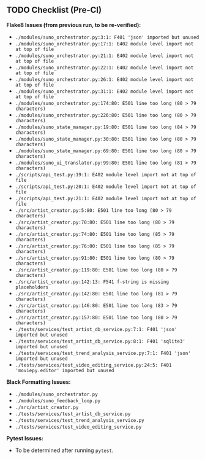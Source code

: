 ## TODO Checklist (Pre-CI)

**Flake8 Issues (from previous run, to be re-verified):**

*   `./modules/suno_orchestrator.py:3:1: F401 'json' imported but unused`
*   `./modules/suno_orchestrator.py:17:1: E402 module level import not at top of file`
*   `./modules/suno_orchestrator.py:21:1: E402 module level import not at top of file`
*   `./modules/suno_orchestrator.py:22:1: E402 module level import not at top of file`
*   `./modules/suno_orchestrator.py:26:1: E402 module level import not at top of file`
*   `./modules/suno_orchestrator.py:31:1: E402 module level import not at top of file`
*   `./modules/suno_orchestrator.py:174:80: E501 line too long (80 > 79 characters)`
*   `./modules/suno_orchestrator.py:226:80: E501 line too long (80 > 79 characters)`
*   `./modules/suno_state_manager.py:19:80: E501 line too long (84 > 79 characters)`
*   `./modules/suno_state_manager.py:30:80: E501 line too long (80 > 79 characters)`
*   `./modules/suno_state_manager.py:69:80: E501 line too long (80 > 79 characters)`
*   `./modules/suno_ui_translator.py:99:80: E501 line too long (81 > 79 characters)`
*   `./scripts/api_test.py:19:1: E402 module level import not at top of file`
*   `./scripts/api_test.py:20:1: E402 module level import not at top of file`
*   `./scripts/api_test.py:21:1: E402 module level import not at top of file`
*   `./src/artist_creator.py:5:80: E501 line too long (80 > 79 characters)`
*   `./src/artist_creator.py:70:80: E501 line too long (80 > 79 characters)`
*   `./src/artist_creator.py:74:80: E501 line too long (85 > 79 characters)`
*   `./src/artist_creator.py:76:80: E501 line too long (85 > 79 characters)`
*   `./src/artist_creator.py:91:80: E501 line too long (80 > 79 characters)`
*   `./src/artist_creator.py:119:80: E501 line too long (80 > 79 characters)`
*   `./src/artist_creator.py:142:13: F541 f-string is missing placeholders`
*   `./src/artist_creator.py:142:80: E501 line too long (81 > 79 characters)`
*   `./src/artist_creator.py:146:80: E501 line too long (83 > 79 characters)`
*   `./src/artist_creator.py:157:80: E501 line too long (80 > 79 characters)`
*   `./tests/services/test_artist_db_service.py:7:1: F401 'json' imported but unused`
*   `./tests/services/test_artist_db_service.py:8:1: F401 'sqlite3' imported but unused`
*   `./tests/services/test_trend_analysis_service.py:7:1: F401 'json' imported but unused`
*   `./tests/services/test_video_editing_service.py:24:5: F401 'moviepy.editor' imported but unused`

**Black Formatting Issues:**

*   `./modules/suno_orchestrator.py`
*   `./modules/suno_feedback_loop.py`
*   `./src/artist_creator.py`
*   `./tests/services/test_artist_db_service.py`
*   `./tests/services/test_trend_analysis_service.py`
*   `./tests/services/test_video_editing_service.py`

**Pytest Issues:**

*   To be determined after running `pytest`.

